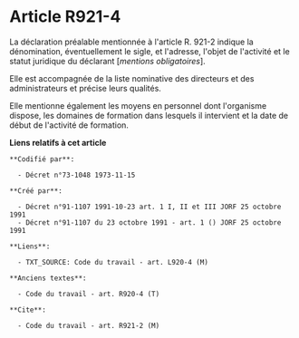 # Article R921-4

La déclaration préalable mentionnée à l'article R. 921-2 indique la dénomination, éventuellement le sigle, et l'adresse,
l'objet de l'activité et le statut juridique du déclarant [*mentions obligatoires*].

Elle est accompagnée de la liste nominative des directeurs et des administrateurs et précise leurs qualités.

Elle mentionne également les moyens en personnel dont l'organisme dispose, les domaines de formation dans lesquels il
intervient et la date de début de l'activité de formation.

**Liens relatifs à cet article**

	**Codifié par**:

	  - Décret n°73-1048 1973-11-15

	**Créé par**:

	  - Décret n°91-1107 1991-10-23 art. 1 I, II et III JORF 25 octobre 1991
	  - Décret n°91-1107 du 23 octobre 1991 - art. 1 () JORF 25 octobre 1991

	**Liens**:

	  - TXT_SOURCE: Code du travail - art. L920-4 (M)

	**Anciens textes**:

	  - Code du travail - art. R920-4 (T)

	**Cite**:

	  - Code du travail - art. R921-2 (M)
